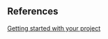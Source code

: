 ## References

[Getting started with your project](https://skaffold.dev/docs/workflows/getting-started-with-your-project/)